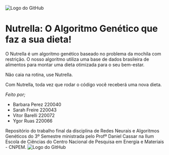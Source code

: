 ![Logo do GitHub](https://github.com/Sarah-Freire/Trabalho-RNAG/raw/main/A2.png)

# Nutrella: O Algoritmo Genético que faz a sua dieta!

O Nutrella é um algoritmo genético baseado no problema da mochila com restrição. O nosso algoritmo utiliza uma base de dados brasileira de alimentos para montar uma dieta otimizada para o seu bem-estar.

Não caia na rotina, use Nutrella.

Com Nutrella, toda vez que rodar o código você receberá uma nova dieta.


*Feito por;*
 - Barbara Perez 220040
 - Sarah Freire  220043
 - Vitor Barelli 220072
 - Ygor Ruas     220066

Repositório do trabalho final da disciplina de Redes Neurais e Algoritmos Genéticos do 3º Semestre ministrada pelo Profº Daniel Cassar na Ilum Escola de Ciências do Centro Nacional de Pesquisa em Energia e Materiais - CNPEM.
![Logo do GitHub](https://github.com/Sarah-Freire/Trabalho-RNAG/raw/main/A1.png)
